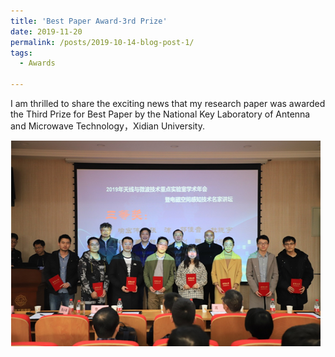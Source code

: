 ```yaml
---
title: 'Best Paper Award-3rd Prize'
date: 2019-11-20
permalink: /posts/2019-10-14-blog-post-1/
tags:
  - Awards

---
```


I am thrilled to share the exciting news that my research paper was awarded the Third Prize for Best Paper by the National Key Laboratory of Antenna and Microwave Technology，Xidian University. 

<img src='/images/xsnh5.png'>

